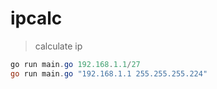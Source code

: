 # ipcalc

> calculate ip

```powershell
go run main.go 192.168.1.1/27
go run main.go "192.168.1.1 255.255.255.224"
```
